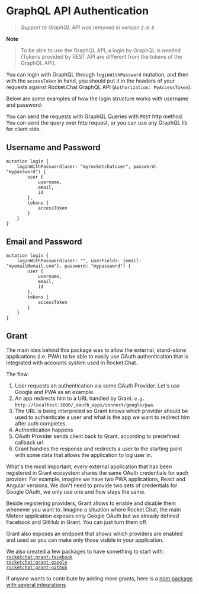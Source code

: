 # GraphQL API Authentication

> _Support to GraphQL API was removed in version `2.0.0`_

**Note**

> To be able to use the GraphQL API, a login by GraphQL is needed (Tokens provided by REST API are different from the tokens of the GraphQL API).

You can login with GraphQL through `loginWithPassword` mutation, and then with the `accessToken` in hand, you should
put it in the headers of your requests against Rocket.Chat GraphQL API (`Authorization: MyAccessToken`).

Below are some examples of how the login structure works with username and password:

You can send the requests with GraphQL Queries with `POST` http method. You can send the query over http request, or you can use any GraphQL lib for client side.

## Username and Password

```
mutation login {
    loginWithPassword(user: "myrocketchatuser", password: "mypassword") {
        user {
            username,
            email,
            id
        },
        tokens {
            accessToken
        }
    }
}
```

## Email and Password

```
mutation login {
    loginWithPassword(user: "", userFields: {email: "myemail@email.com"}, password: "mypassword") {
        user {
            username,
            email,
            id
        },
        tokens {
            accessToken
        }
    }
}
```

## Grant

The main idea behind this package was to allow the external, stand-alone applications (i.e. PWA) to be able to easily use OAuth authentication that is integrated with
accounts system used in Rocket.Chat. <br/>

The flow:

1. User requests an authentication via some OAuth Provider. Let's use Google and PWA as an example.
2. An app redirects him to a URL handled by Grant. `e.g. http://localhost:3000/_oauth_apps/connect/google/pwa`.
3. The URL is being interpreted so Grant knows which provider should be used to authenticate a user and what is the app we want to redirect him after auth completes.
4. Authentication happens
5. OAuth Provider sends client back to Grant, according to predefined callback url.
6. Grant handles the response and redirects a user to the starting point with some data that allows the application to log user in.

What's the most important, every external application that has been registered in Grant ecosystem shares the same OAuth credentials for each provider.
For example, imagine we have two PWA applications, React and Angular versions. We don't need to provide two sets of credentials for Google OAuth, we only use one and flow stays the same.

Beside registering providers, Grant allows to enable and disable them whenever you want to.
Imagine a situation where Rocket.Chat, the main Meteor application exposes only Google OAuth but we already defined Facebook and GitHub in Grant. You can just turn them off.

Grant also exposes an endpoint that shows which providers are enabled and used so you can make only those visible in your application.

We also created a few packages to have something to start with: <br/>
[`rocketchat:grant-facebook`](https://github.com/RocketChat/Rocket.Chat/tree/develop/app/grant-facebook) <br/>
[`rocketchat:grant-google`](https://github.com/RocketChat/Rocket.Chat/tree/develop/app/grant-google) <br/>
[`rocketchat:grant-github`](https://github.com/RocketChat/Rocket.Chat/tree/develop/app/grant-github) <br/>

If anyone wants to contribute by adding more grants, here is a [npm package with several integrations](https://github.com/simov/grant#150-supported-providers--oauth-playground)

